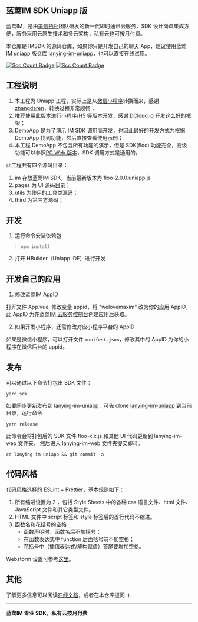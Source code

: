 ## 蓝莺IM SDK Uniapp 版

蓝莺IM，是由[美信拓扑](https://www.lanyingim.com/)团队研发的新一代即时通讯云服务，SDK 设计简单集成方便，服务采用云原生技术和多云架构，私有云也可按月付费。

本仓库是 IMSDK 的源码仓库，如果你只是开发自己的聊天 App，建议使用蓝莺IM uniapp 版仓库 [lanying-im-uniapp](https://github.com/maxim-top/lanying-im-uniapp)，也可以直接[在线试用](https://chat-h5.lanyingim.com)。

[![Scc Count Badge](https://sloc.xyz/github/maxim-top/floo-uniapp/?category=total&avg-wage=1)](https://github.com/maxim-top/floo-uniapp/) [![Scc Count Badge](https://sloc.xyz/github/maxim-top/floo-uniapp/?category=code&avg-wage=1)](https://github.com/maxim-top/floo-uniapp/)

## 工程说明

1. 本工程为 Uniapp 工程，实际上是从[微信小程序](https://github.com/maxim-top/lanying-im-miniprogram)转换而来，感谢[zhangdaren](https://github.com/zhangdaren/miniprogram-to-uniapp)，转换过程非常顺畅；
2. 推荐使用此版本进行小程序/H5 等版本开发，感谢 [DCloud.io](https://dcloud.io) 开发这么好的框架；
3. DemoApp 是为了演示 IM SDK 调用而开发，也因此最好的开发方式为根据 DemoApp 找到功能，然后直接查看使用示例；
4. 本工程 DemoApp 不包含所有功能的演示，但是 SDK(floo) 功能完全，高级功能可以参照[PC Web 版本](https://github.com/maxim-top/lanying-im-web)，SDK 调用方式是通用的。

此工程共有四个源码目录：

1. im 存放蓝莺IM SDK，当前最新版本为 floo-2.0.0.uniapp.js
2. pages 为 UI 源码目录；
3. utils 为使用的工具类源码；
4. third 为第三方源码；

## 开发

1. 运行命令安装依赖包

> `npm install`

2. 打开 HBuilder（Uniapp IDE）进行开发

## 开发自己的应用

1. 修改蓝莺IM AppID

打开文件 App.vue, 修改变量 appid，将 "welovemaxim" 改为你的应用 AppID，此 AppID 为在[蓝莺IM 云服务控制台](https://console.lanyingim.com/)创建应用后获取。

2. 如果开发小程序，还需修改对应小程序平台的 AppID

如果是微信小程序，可以打开文件 `manifest.json`，修改其中的 AppID 为你的小程序在微信后台的 appid。

## 发布

可以通过以下命令打包出 SDK 文件：

```
yarn sdk
```

如要同步更新发布到 lanying-im-uniapp，可先 clone [lanying-im-uniapp](https://github.com/maxim-top/lanying-im-uniapp) 到当前目录，运行命令

```
yarn release
```

此命令会将打包后的 SDK 文件 floo-x.x.js 和其他 UI 代码更新到 lanying-im-web 文件夹，
然后进入 lanying-im-web 文件夹提交即可。

```
cd lanying-im-uniapp && git commit -a
```

## 代码风格

代码风格选择的 ESLint + Prettier，基本规则如下：

1. 所有缩进设置为 2 ，包括 Style Sheets 中的各种 css 语言文件、html 文件、JavaScript 文件和其它类型文件。
2. HTML 文件中 script 标签和 style 标签后的首行代码不缩进。
3. 函数名和花括号的空格
   - 函数声明时，函数名后不加括号；
   - 在函数表达式中 function 后面括号前不加空格；
   - 花括号中（插值表达式/解构赋值）首尾要增加空格。

Webstorm 设置可参考[这里](https://www.wenyuanblog.com/blogs/webstorm-eslint-prettier-reformat-code.html)。

## 其他

了解更多信息可以阅读[在线文档](https://docs.lanyingim.com/quick-start/floo-web-quick-start.html)，或者在本仓库提问 :)

---

**蓝莺IM 专业 SDK，私有云按月付费**
